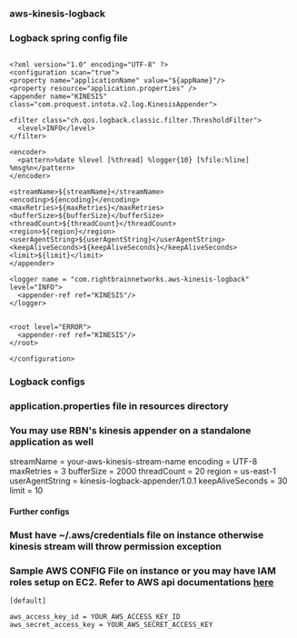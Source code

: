 ### aws-kinesis-logback ###
### Logback spring config file ###
```

<?xml version="1.0" encoding="UTF-8" ?>
<configuration scan="true">
<property name="applicationName" value="${appName}"/>
<property resource="application.properties" />
<appender name="KINESIS"  class="com.proquest.intota.v2.log.KinesisAppender">
    
<filter class="ch.qos.logback.classic.filter.ThresholdFilter">
  <level>INFO</level>
</filter>

<encoder>
  <pattern>%date %level [%thread] %logger{10} [%file:%line] %msg%n</pattern>
</encoder>
        
<streamName>${streamName}</streamName>
<encoding>${encoding}</encoding>
<maxRetries>${maxRetries}</maxRetries>
<bufferSize>${bufferSize}</bufferSize>
<threadCount>${threadCount}</threadCount>
<region>${region}</region>
<userAgentString>${userAgentString}</userAgentString>
<keepAliveSeconds>${keepAliveSeconds}</keepAliveSeconds>
<limit>${limit}</limit>
</appender>

<logger name = "com.rightbrainnetworks.aws-kinesis-logback" level="INFO">
  <appender-ref ref="KINESIS"/>
</logger> 
 
    
<root level="ERROR">
  <appender-ref ref="KINESIS"/>
</root>

</configuration> 
```


### Logback configs ###
### application.properties file in resources directory ###
### You may use RBN's kinesis appender on a standalone application as well

streamName = your-aws-kinesis-stream-name
encoding = UTF-8
maxRetries = 3
bufferSize = 2000
threadCount = 20
region = us-east-1
userAgentString = kinesis-logback-appender/1.0.1
keepAliveSeconds = 30
limit = 10


#### Further configs ####
### Must have ~/.aws/credentials file on instance otherwise kinesis stream will throw permission exception ####
### Sample AWS CONFIG File on instance or you may have IAM roles setup on EC2. Refer to AWS api documentations <a href="http://docs.aws.amazon.com/AWSSdkDocsJava/latest/DeveloperGuide/credentials.html">here</a> ####
```
[default]

aws_access_key_id = YOUR_AWS_ACCESS_KEY_ID
aws_secret_access_key = YOUR_AWS_SECRET_ACCESS_KEY
```



